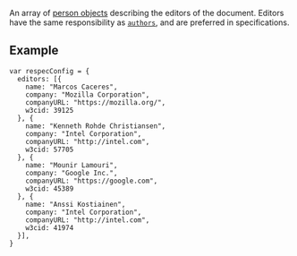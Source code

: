 An array of [person objects](person) describing the editors of the document. Editors have the same responsibility as [`authors`](authors), and are preferred in specifications. 

## Example
```JS
var respecConfig = {
  editors: [{
    name: "Marcos Caceres",
    company: "Mozilla Corporation",
    companyURL: "https://mozilla.org/",
    w3cid: 39125
  }, {
    name: "Kenneth Rohde Christiansen",
    company: "Intel Corporation",
    companyURL: "http://intel.com",
    w3cid: 57705
  }, {
    name: "Mounir Lamouri",
    company: "Google Inc.",
    companyURL: "https://google.com",
    w3cid: 45389
  }, {
    name: "Anssi Kostiainen",
    company: "Intel Corporation",
    companyURL: "http://intel.com",
    w3cid: 41974
  }],
}
```

